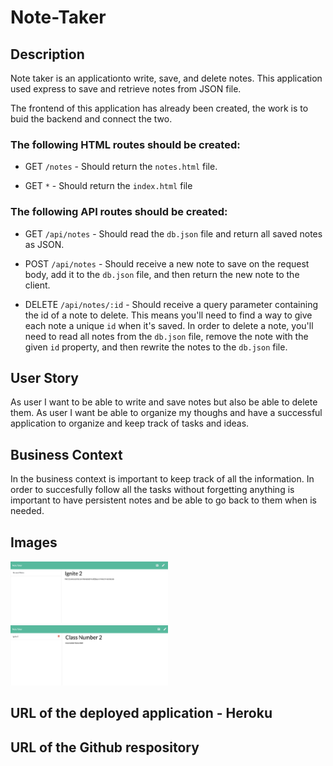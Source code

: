 # Note-Taker

## Description

Note taker is an applicationto write, save, and delete notes. This application used express to save and retrieve notes from JSON file.

The frontend of this application has already been created, the work is to buid the backend and connect the two.

### The following HTML routes should be created:

  * GET `/notes` - Should return the `notes.html` file.

  * GET `*` - Should return the `index.html` file

### The following API routes should be created:

  * GET `/api/notes` - Should read the `db.json` file and return all saved notes as JSON.

  * POST `/api/notes` - Should receive a new note to save on the request body, add it to the `db.json` file, and then return the new note to the client.

  * DELETE `/api/notes/:id` - Should receive a query parameter containing the id of a note to delete. This means you'll need to find a way to give each note a unique `id` when it's saved. In order to delete a note, you'll need to read all notes from the `db.json` file, remove the note with the given `id` property, and then rewrite the notes to the `db.json` file.

## User Story

As user I want to be able to write and save notes but also be able to delete them. As user I want be able to organize my thoughs and have a successful application to organize and keep track of tasks and ideas.


## Business Context

In the business context is important to keep track of all the information. In order to succesfully follow all the tasks without forgetting anything is important to have persistent notes and be able to go back to them when is needed.

## Images

<img src='images/oneNote.png' alt='first note' width='50%' height='50%'>
<img src='images/secondNote.png' alt='one note saved and second created' width='50%' height='50%'>

## URL of the deployed application - Heroku


## URL of the Github respository





